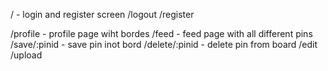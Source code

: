 / -     login and register screen
/logout
/register

/profile -   profile page wiht bordes
/feed -     feed page with all different pins
/save/:pinid -  save pin inot bord
/delete/:pinid - delete pin from board
/edit
/upload